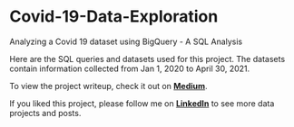 # Covid-19-Data-Exploration
Analyzing a Covid 19 dataset using BigQuery - A SQL Analysis

Here are the SQL queries and datasets used for this project. The datasets contain information collected from Jan 1, 2020 to April 30, 2021.

To view the project writeup, check it out on **[Medium](https://medium.com/@srarajani/covid-19-data-exploration-using-bigquery-a677874c855b)**.

If you liked this project, please follow me on **[LinkedIn](https://www.linkedin.com/in/sarahrajani1/)** to see more data projects and posts.
